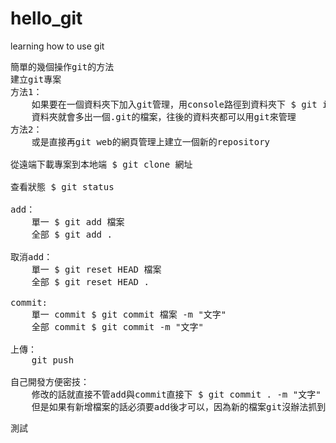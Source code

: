 # hello_git
learning how to use git
<pre>
簡單的幾個操作git的方法
建立git專案
方法1：
	如果要在一個資料夾下加入git管理，用console路徑到資料夾下 $ git init
	資料夾就會多出一個.git的檔案，往後的資料夾都可以用git來管理
方法2：
	或是直接再git web的網頁管理上建立一個新的repository

從遠端下載專案到本地端 $ git clone 網址

查看狀態 $ git status

add：  
	單一 $ git add 檔案
	全部 $ git add .

取消add：
	單一 $ git reset HEAD 檔案
	全部 $ git reset HEAD .

commit:
	單一 commit $ git commit 檔案 -m "文字"
	全部 commit $ git commit -m "文字"

上傳：
	git push

自己開發方便密技：
	修改的話就直接不管add與commit直接下 $ git commit . -m "文字" 之後就能push上去了
	但是如果有新增檔案的話必須要add後才可以，因為新的檔案git沒辦法抓到
</pre>
測試
